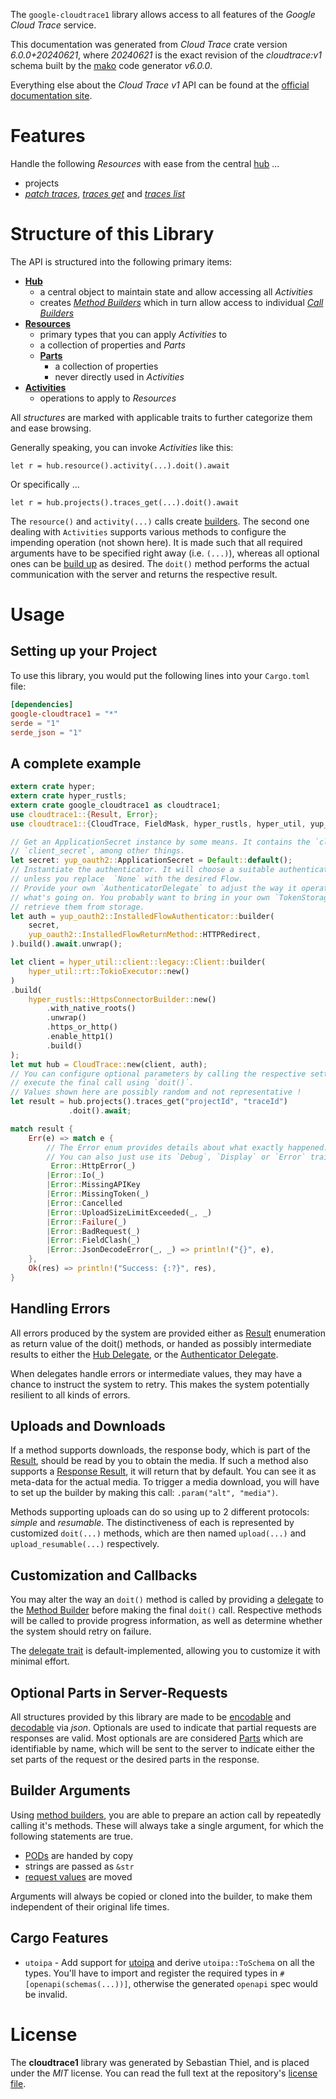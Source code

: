 <!---
DO NOT EDIT !
This file was generated automatically from 'src/generator/templates/api/README.md.mako'
DO NOT EDIT !
-->
The `google-cloudtrace1` library allows access to all features of the *Google Cloud Trace* service.

This documentation was generated from *Cloud Trace* crate version *6.0.0+20240621*, where *20240621* is the exact revision of the *cloudtrace:v1* schema built by the [mako](http://www.makotemplates.org/) code generator *v6.0.0*.

Everything else about the *Cloud Trace* *v1* API can be found at the
[official documentation site](https://cloud.google.com/trace).
# Features

Handle the following *Resources* with ease from the central [hub](https://docs.rs/google-cloudtrace1/6.0.0+20240621/google_cloudtrace1/CloudTrace) ...

* projects
 * [*patch traces*](https://docs.rs/google-cloudtrace1/6.0.0+20240621/google_cloudtrace1/api::ProjectPatchTraceCall), [*traces get*](https://docs.rs/google-cloudtrace1/6.0.0+20240621/google_cloudtrace1/api::ProjectTraceGetCall) and [*traces list*](https://docs.rs/google-cloudtrace1/6.0.0+20240621/google_cloudtrace1/api::ProjectTraceListCall)




# Structure of this Library

The API is structured into the following primary items:

* **[Hub](https://docs.rs/google-cloudtrace1/6.0.0+20240621/google_cloudtrace1/CloudTrace)**
    * a central object to maintain state and allow accessing all *Activities*
    * creates [*Method Builders*](https://docs.rs/google-cloudtrace1/6.0.0+20240621/google_cloudtrace1/common::MethodsBuilder) which in turn
      allow access to individual [*Call Builders*](https://docs.rs/google-cloudtrace1/6.0.0+20240621/google_cloudtrace1/common::CallBuilder)
* **[Resources](https://docs.rs/google-cloudtrace1/6.0.0+20240621/google_cloudtrace1/common::Resource)**
    * primary types that you can apply *Activities* to
    * a collection of properties and *Parts*
    * **[Parts](https://docs.rs/google-cloudtrace1/6.0.0+20240621/google_cloudtrace1/common::Part)**
        * a collection of properties
        * never directly used in *Activities*
* **[Activities](https://docs.rs/google-cloudtrace1/6.0.0+20240621/google_cloudtrace1/common::CallBuilder)**
    * operations to apply to *Resources*

All *structures* are marked with applicable traits to further categorize them and ease browsing.

Generally speaking, you can invoke *Activities* like this:

```Rust,ignore
let r = hub.resource().activity(...).doit().await
```

Or specifically ...

```ignore
let r = hub.projects().traces_get(...).doit().await
```

The `resource()` and `activity(...)` calls create [builders][builder-pattern]. The second one dealing with `Activities`
supports various methods to configure the impending operation (not shown here). It is made such that all required arguments have to be
specified right away (i.e. `(...)`), whereas all optional ones can be [build up][builder-pattern] as desired.
The `doit()` method performs the actual communication with the server and returns the respective result.

# Usage

## Setting up your Project

To use this library, you would put the following lines into your `Cargo.toml` file:

```toml
[dependencies]
google-cloudtrace1 = "*"
serde = "1"
serde_json = "1"
```

## A complete example

```Rust
extern crate hyper;
extern crate hyper_rustls;
extern crate google_cloudtrace1 as cloudtrace1;
use cloudtrace1::{Result, Error};
use cloudtrace1::{CloudTrace, FieldMask, hyper_rustls, hyper_util, yup_oauth2};

// Get an ApplicationSecret instance by some means. It contains the `client_id` and
// `client_secret`, among other things.
let secret: yup_oauth2::ApplicationSecret = Default::default();
// Instantiate the authenticator. It will choose a suitable authentication flow for you,
// unless you replace  `None` with the desired Flow.
// Provide your own `AuthenticatorDelegate` to adjust the way it operates and get feedback about
// what's going on. You probably want to bring in your own `TokenStorage` to persist tokens and
// retrieve them from storage.
let auth = yup_oauth2::InstalledFlowAuthenticator::builder(
    secret,
    yup_oauth2::InstalledFlowReturnMethod::HTTPRedirect,
).build().await.unwrap();

let client = hyper_util::client::legacy::Client::builder(
    hyper_util::rt::TokioExecutor::new()
)
.build(
    hyper_rustls::HttpsConnectorBuilder::new()
        .with_native_roots()
        .unwrap()
        .https_or_http()
        .enable_http1()
        .build()
);
let mut hub = CloudTrace::new(client, auth);
// You can configure optional parameters by calling the respective setters at will, and
// execute the final call using `doit()`.
// Values shown here are possibly random and not representative !
let result = hub.projects().traces_get("projectId", "traceId")
             .doit().await;

match result {
    Err(e) => match e {
        // The Error enum provides details about what exactly happened.
        // You can also just use its `Debug`, `Display` or `Error` traits
         Error::HttpError(_)
        |Error::Io(_)
        |Error::MissingAPIKey
        |Error::MissingToken(_)
        |Error::Cancelled
        |Error::UploadSizeLimitExceeded(_, _)
        |Error::Failure(_)
        |Error::BadRequest(_)
        |Error::FieldClash(_)
        |Error::JsonDecodeError(_, _) => println!("{}", e),
    },
    Ok(res) => println!("Success: {:?}", res),
}

```
## Handling Errors

All errors produced by the system are provided either as [Result](https://docs.rs/google-cloudtrace1/6.0.0+20240621/google_cloudtrace1/common::Result) enumeration as return value of
the doit() methods, or handed as possibly intermediate results to either the
[Hub Delegate](https://docs.rs/google-cloudtrace1/6.0.0+20240621/google_cloudtrace1/common::Delegate), or the [Authenticator Delegate](https://docs.rs/yup-oauth2/*/yup_oauth2/trait.AuthenticatorDelegate.html).

When delegates handle errors or intermediate values, they may have a chance to instruct the system to retry. This
makes the system potentially resilient to all kinds of errors.

## Uploads and Downloads
If a method supports downloads, the response body, which is part of the [Result](https://docs.rs/google-cloudtrace1/6.0.0+20240621/google_cloudtrace1/common::Result), should be
read by you to obtain the media.
If such a method also supports a [Response Result](https://docs.rs/google-cloudtrace1/6.0.0+20240621/google_cloudtrace1/common::ResponseResult), it will return that by default.
You can see it as meta-data for the actual media. To trigger a media download, you will have to set up the builder by making
this call: `.param("alt", "media")`.

Methods supporting uploads can do so using up to 2 different protocols:
*simple* and *resumable*. The distinctiveness of each is represented by customized
`doit(...)` methods, which are then named `upload(...)` and `upload_resumable(...)` respectively.

## Customization and Callbacks

You may alter the way an `doit()` method is called by providing a [delegate](https://docs.rs/google-cloudtrace1/6.0.0+20240621/google_cloudtrace1/common::Delegate) to the
[Method Builder](https://docs.rs/google-cloudtrace1/6.0.0+20240621/google_cloudtrace1/common::CallBuilder) before making the final `doit()` call.
Respective methods will be called to provide progress information, as well as determine whether the system should
retry on failure.

The [delegate trait](https://docs.rs/google-cloudtrace1/6.0.0+20240621/google_cloudtrace1/common::Delegate) is default-implemented, allowing you to customize it with minimal effort.

## Optional Parts in Server-Requests

All structures provided by this library are made to be [encodable](https://docs.rs/google-cloudtrace1/6.0.0+20240621/google_cloudtrace1/common::RequestValue) and
[decodable](https://docs.rs/google-cloudtrace1/6.0.0+20240621/google_cloudtrace1/common::ResponseResult) via *json*. Optionals are used to indicate that partial requests are responses
are valid.
Most optionals are are considered [Parts](https://docs.rs/google-cloudtrace1/6.0.0+20240621/google_cloudtrace1/common::Part) which are identifiable by name, which will be sent to
the server to indicate either the set parts of the request or the desired parts in the response.

## Builder Arguments

Using [method builders](https://docs.rs/google-cloudtrace1/6.0.0+20240621/google_cloudtrace1/common::CallBuilder), you are able to prepare an action call by repeatedly calling it's methods.
These will always take a single argument, for which the following statements are true.

* [PODs][wiki-pod] are handed by copy
* strings are passed as `&str`
* [request values](https://docs.rs/google-cloudtrace1/6.0.0+20240621/google_cloudtrace1/common::RequestValue) are moved

Arguments will always be copied or cloned into the builder, to make them independent of their original life times.

[wiki-pod]: http://en.wikipedia.org/wiki/Plain_old_data_structure
[builder-pattern]: http://en.wikipedia.org/wiki/Builder_pattern
[google-go-api]: https://github.com/google/google-api-go-client

## Cargo Features

* `utoipa` - Add support for [utoipa](https://crates.io/crates/utoipa) and derive `utoipa::ToSchema` on all
the types. You'll have to import and register the required types in `#[openapi(schemas(...))]`, otherwise the
generated `openapi` spec would be invalid.


# License
The **cloudtrace1** library was generated by Sebastian Thiel, and is placed
under the *MIT* license.
You can read the full text at the repository's [license file][repo-license].

[repo-license]: https://github.com/Byron/google-apis-rsblob/main/LICENSE.md

